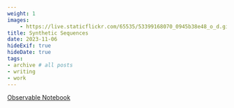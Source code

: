 ```yaml
---
weight: 1
images:
    - https://live.staticflickr.com/65535/53399168070_0945b38e48_o_d.gif
title: Synthetic Sequences
date: 2023-11-06
hideExif: true
hideDate: true
tags:
- archive # all posts
- writing
- work
---
```


[Observable Notebook](https://observablehq.com/d/281b91fdea3db74c)
